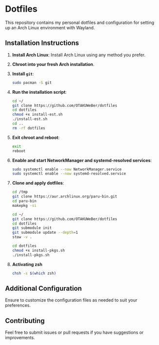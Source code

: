 # Dotfiles

This repository contains my personal dotfiles and configuration for setting up an Arch Linux environment with Wayland.

## Installation Instructions

1. **Install Arch Linux**: Install Arch Linux using any method you prefer.

2. **Chroot into your fresh Arch installation**.

3. **Install `git`**:
    ```bash
    sudo pacman -S git
 
    ```
4. **Run the installation script**:
    ```bash
    cd ~/
    git clone https://github.com/OTAKUWeBer/dotfiles
    cd dotfiles
    chmod +x install-est.sh
    ./install-est.sh
    cd ..
    rm -rf dotfiles
    ```

5. **Exit chroot and reboot**:
    ```bash
    exit
    reboot
    ```

6. **Enable and start NetworkManager and systemd-resolved services**:
    ```bash
    sudo systemctl enable --now NetworkManager.service
    sudo systemctl enable --now systemd-resolved.service
    ```
    
4. **Clone and apply dotfiles**:
    ```bash
    cd /tmp
    git clone https://aur.archlinux.org/paru-bin.git
    cd paru-bin
    makepkg -si
    
    cd ~/
    git clone https://github.com/OTAKUWeBer/dotfiles
    cd dotfiles
    git submodule init
    git submodule update --depth=1
    stow -v .

    cd dotfiles
    chmod +x install-pkgs.sh
    ./install-pkgs.sh
    ```

8. **Activating zsh**
    ```bash
    chsh -s $(which zsh)
    ```
    
## Additional Configuration

Ensure to customize the configuration files as needed to suit your preferences. 

## Contributing

Feel free to submit issues or pull requests if you have suggestions or improvements.
